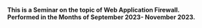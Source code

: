 **This is a Seminar on the topic of Web Application Firewall.** <br>
**Performed in the Months of September 2023- November 2023.**
